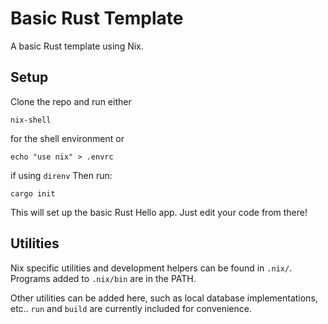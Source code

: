 # Basic Rust Template
A basic Rust template using Nix.

## Setup
Clone the repo and run either
```
nix-shell
```
for the shell environment or 
```
echo "use nix" > .envrc
```
if using `direnv`
Then run:
```
cargo init
```
This will set up the basic Rust Hello app. Just edit your code from there!

## Utilities
Nix specific utilities and development helpers can be found in `.nix/`.
Programs added to `.nix/bin` are in the PATH.

Other utilities can be added here, such as local database implementations, etc..
`run` and `build` are currently included for convenience.
